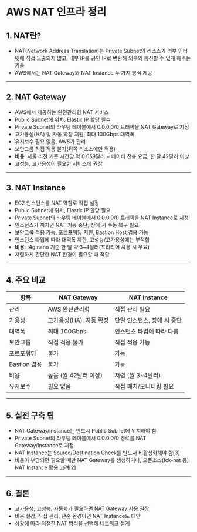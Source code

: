 # AWS NAT 인프라 정리

## 1. NAT란?
- NAT(Network Address Translation)는 Private Subnet의 리소스가 외부 인터넷에 직접 노출되지 않고, 내부 IP를 공인 IP로 변환해 외부와 통신할 수 있게 해주는 기술
- AWS에서는 NAT Gateway와 NAT Instance 두 가지 방식 제공

---

## 2. NAT Gateway

- AWS에서 제공하는 완전관리형 NAT 서비스
- Public Subnet에 위치, Elastic IP 할당 필수
- Private Subnet의 라우팅 테이블에서 0.0.0.0/0 트래픽을 NAT Gateway로 지정
- 고가용성(HA) 및 자동 확장 지원, 최대 100Gbps 대역폭
- 유지보수 필요 없음, AWS가 관리
- 보안그룹 직접 적용 불가(뒤쪽 리소스에만 적용)
- **비용**: 서울 리전 기준 시간당 약 0.059달러 + 데이터 전송 요금, 한 달 42달러 이상
- 고성능, 고가용성이 필요한 서비스에 권장

---

## 3. NAT Instance

- EC2 인스턴스를 NAT 역할로 직접 설정
- Public Subnet에 위치, Elastic IP 할당 필요
- Private Subnet의 라우팅 테이블에서 0.0.0.0/0 트래픽을 NAT Instance로 지정
- 인스턴스가 꺼지면 NAT 기능 중단, 장애 시 수동 복구 필요
- 보안그룹 적용 가능, 포트포워딩 지원, Bastion Host 겸용 가능
- 인스턴스 타입에 따라 대역폭 제한, 고성능/고가용성에는 부적합
- **비용**: t4g.nano 기준 한 달 약 3~4달러(프리티어 사용 시 무료)
- 저렴하게 간단한 NAT 환경이 필요할 때 적합

---

## 4. 주요 비교

| 항목            | NAT Gateway                | NAT Instance                |
|-----------------|----------------------------|-----------------------------|
| 관리            | AWS 완전관리형              | 직접 관리 필요              |
| 가용성          | 고가용성(HA), 자동 확장     | 단일 인스턴스, 장애 시 중단 |
| 대역폭          | 최대 100Gbps                | 인스턴스 타입에 따라 다름   |
| 보안그룹        | 직접 적용 불가              | 직접 적용 가능              |
| 포트포워딩      | 불가                        | 가능                        |
| Bastion 겸용    | 불가                        | 가능                        |
| 비용            | 높음 (월 42달러 이상)       | 저렴 (월 3~4달러)           |
| 유지보수        | 필요 없음                   | 직접 패치/모니터링 필요     |

---

## 5. 실전 구축 팁

- NAT Gateway/Instance는 반드시 Public Subnet에 위치해야 함
- Private Subnet의 라우팅 테이블에서 0.0.0.0/0 경로를 NAT Gateway/Instance로 지정
- NAT Instance는 Source/Destination Check를 반드시 비활성화해야 함[3]
- 비용이 부담되면 필요할 때만 NAT Gateway를 생성하거나, 오픈소스(fck-nat 등) NAT Instance 활용 고려[2]

---

## 6. 결론

- 고가용성, 고성능, 자동화가 필요하면 NAT Gateway 사용 권장
- 비용 절감, 직접 관리, 단순 환경이면 NAT Instance도 대안
- 상황에 따라 적절한 NAT 방식을 선택해 네트워크 설계
